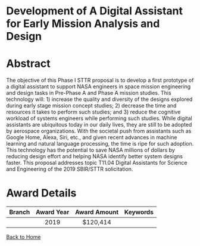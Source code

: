 
Development of A Digital Assistant for Early Mission Analysis and Design
========================================================================

# Abstract


The objective of this Phase I STTR proposal is to develop a first prototype of a digital assistant to support NASA engineers in space mission engineering and design tasks in Pre-Phase A and Phase A mission studies. This technology will: 1) increase the quality and diversity of the designs explored during early stage mission concept studies; 2) decrease the time and resources it takes to perform such studies; and 3) reduce the cognitive workload of systems engineers while performing such studies. While digital assistants are ubiquitous today in our daily lives, they are still to be adopted by aerospace organizations. With the societal push from assistants such as Google Home, Alexa, Siri, etc., and given recent advances in machine learning and natural language processing, the time is ripe for such adoption. This technology has the potential to save NASA millions of dollars by reducing design effort and helping NASA identify better system designs faster. This proposal addresses topic T11.04 Digital Assistants for Science and Engineering of the 2019 SBIR/STTR solicitation.  

# Award Details

|Branch|Award Year|Award Amount|Keywords|
| :---: | :---: | :---: | :---: |
||2019|$120,414||
  
  


[Back to Home](https://github.com/chrischow/dod_sbir_awards#563)